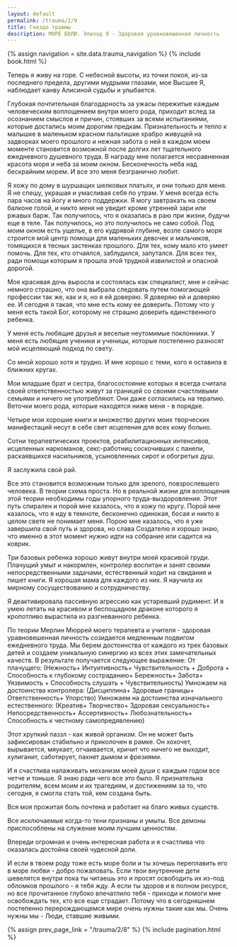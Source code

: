 ```yaml
---
layout: default
permalink: /trauma/2/9
title: Гнездо травмы
description: МОРЕ БОЛИ. Эпизод 9 - Здоровая уравновешенная личность
---
```

{% assign navigation  = site.data.trauma_navigation %}
{% include book.html %}

Теперь я живу на горе.
С небесной высоты, из точки покоя, из-за последнего предела, другими мудрыми глазами, мое Высшее Я, наблюдает канву Алисиной судьбы и улыбается.

Глубокая почтительная благодарность за ужасы пережитые каждым человеческим воплощением внутри моего рода, приходит вслед за осознанием смыслов и причин, стоявших за всеми испытаниями, которые достались моим дорогим предкам.
Признательность и тепло к малышке в маленьком красном пальтишке храбро живущей на задворках моего прошлого и нежная забота о ней в каждом моем моменте становится возможной после долгих лет тщательного ежедневного душевного труда.
В награду мне полагается несравненная красота моря и неба за моим окном.
Бесконечность неба над бескрайним морем.
И все это меня безгранично любит.

Я хожу по дому в шуршащих шелковых платьях, и они только для меня. Я не спешу, украшая и умасливая себя по утрам.
У меня всегда есть пара часов на йогу и много поддержки.
Я могу завтракать на своем балконе голой, и никто меня не увидит кроме утренней зари или ржавых барж.
Так получилось, что я оказалась в раю при жизни, будучи еще в теле.
Так получилось, но это получилось не само собой.
Под моим окном есть ущелье, в его кудрявой глубине, возле самого моря строится мой центр помощи для маленьких девочек и мальчиков, томящихся в тесных застенках прошлого.
Для тех, кому мало кто умеет помочь.
Для тех, кто отчаялся, заблудился, запутался.
Для всех тех, ради помощи которым я прошла этой трудной извилистой и опасной дорогой.

Моя красивая дочь выросла и состоялась как специалист, мне и сейчас немного страшно, что она выбрала следовать путем помогающей профессии так же, как и я, но я ей доверяю.
Я доверяю ей и доверяю ее.
И сегодня я такая, что мне есть кому ее доверить.
Потому что у меня есть такой Бог, которому не страшно доверить единственного ребенка.

У меня есть любящие друзья и веселые неутомимые поклонники.
У меня есть любящие ученики и ученицы, которые постепенно разносят мой исцеляющий подход по свету.

Со мной хорошо хотя и трудно.
И мне хорошо с теми, кого я оставила в ближних кругах.

Мои младшие брат и сестра, благосостояние которых я всегда считала своей ответственностью живут за границей со своими счастливыми семьями и ничего не употребляют. Они даже согласились на терапию.
Веточки моего рода, которые находятся ниже меня - в порядке.

Четыре мои хорошие книги и множество других моих творческих манифестаций несут в себе свет исцеления для всех кому больно.

Сотни терапевтических проектов, реабилитационных интенсивов, исцеленных наркоманов, секс-работниц соскочивших с панели, раскаявшихся насильников, усыновленных сирот и обогретых душ.

Я заслужила свой рай.

Все это становится возможным только для зрелого, повзрослевшего человека.
В теории схема проста. Но в реальной жизни для воплощения этой теории необходимы годы упорного труда-выздоровления.
Этот путь спирален и порой мне казалось, что я хожу по кругу.
Порой мне казалось, что я иду в темноте, бесконечно одинокая, босая и никто в целом свете не понимает меня.
Порою мне казалось, что я уже завершила свой путь и здорова, но слава Создателю я хорошо знаю, что именно в этот момент нужно идти на собрание или садится на коврик.

Три базовых ребенка хорошо живут внутри моей красивой груди.
Плачущий умыт и накормлен, контролер воспитан и занят своими непосредственными задачами, естественный ходит на свидания и пишет книги.
Я хорошая мама для каждого из них. Я научила их мирному сосуществованию и сотрудничеству.

Я деактивировала пассивную агрессию как устаревший рудимент.
И я умею летать на красивом и беспощадном драконе которого я кропотливо вырастила из разгневанного ребенка.

По теории Мерлин Мюррей моего терапевта и учителя - здоровая уравновешенная личность созидается медленным подвигом ежедневного труда.
Мы берем достоинства от каждого из трех базовых детей и создаем уникальную синергию из всех этих замечательных качеств.
В результате получается следующее выражение:
От плачущего:
(Нежность+
Интуитивность+
Чувствительность +
Доброта +
Способность к глубокому состраданию+
Бережность+
Забота+
Уязвимость +
Способность слушать +
Чувствительность)
Умножаем на достоинства контролера:
(Дисциплина+
Здоровые границы+
Ответственность+
Упорство)
Умножаем на достоинства изначального естественного:
(Креатив+
Творчество+
Здоровая сексуальность+
Непосредственность+
Ассертивность+
Любознательность+
Способность к честному самопредявлению)

Этот хрупкий паззл - как живой организм.
Он не может быть зафиксирован стабильно и приколочен в рамке.
Он хохочет, вырывается, мяукает, отчаивается, кричит что ничего не выходит, хулиганит, саботирует, пахнет дымом и фрезиями.

И я счастлива налаживать механизм моей души с каждым годом все четче и тоньше.
Я знаю ради чего все это было.
Я признательна родителям, всем моим и их трагедиям, и достижениям за то, что сегодня, я смогла стать той, кем создана быть.

Вся моя прожитая боль почтена и работает на благо живых существ.

Все исключаемые когда-то тени признаны и умыты.
Все демоны приспособлены на служение моим лучшим ценностям.

Впереди огромная и очень интересная работа и я счастлива что оказалась достойна своей чудесной доли.

И если в твоем роду тоже есть море боли и ты хочешь переплавить его в море любви - добро пожаловать.
Если твои внутренние дети шевелятся внутри пока ты читаешь это и просят освободить их из-под обломков прошлого - я тебя жду.
А если ты здоров и в полном ресурсе, но все прочитанное глубоко впечатлило тебя - приходи и помоги мне освобождать тех, кто все еще страдает.
Потому что в сегодняшнем постепенно перерождающемся мире очень нужны такие как мы.
Очень нужны мы - Люди, ставшие живыми.

{% assign prev_page_link = "/trauma/2/8" %}
{% include pagination.html %}